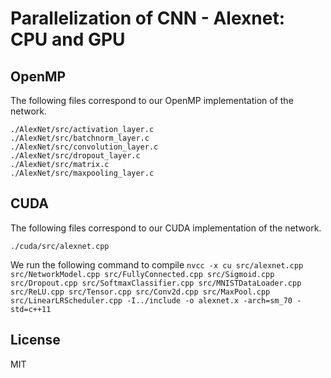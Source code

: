 # Parallelization of CNN - Alexnet: CPU and GPU

## OpenMP
The following files correspond to our OpenMP implementation of the network.

```
./AlexNet/src/activation_layer.c
./AlexNet/src/batchnorm_layer.c
./AlexNet/src/convolution_layer.c
./AlexNet/src/dropout_layer.c
./AlexNet/src/matrix.c
./AlexNet/src/maxpooling_layer.c
```

## CUDA
The following files correspond to our CUDA implementation of the network.
```
./cuda/src/alexnet.cpp
```
We run the following command to compile 
```nvcc -x cu src/alexnet.cpp src/NetworkModel.cpp src/FullyConnected.cpp src/Sigmoid.cpp src/Dropout.cpp src/SoftmaxClassifier.cpp src/MNISTDataLoader.cpp src/ReLU.cpp src/Tensor.cpp src/Conv2d.cpp src/MaxPool.cpp src/LinearLRScheduler.cpp -I../include -o alexnet.x -arch=sm_70 -std=c++11```

License
----

MIT

